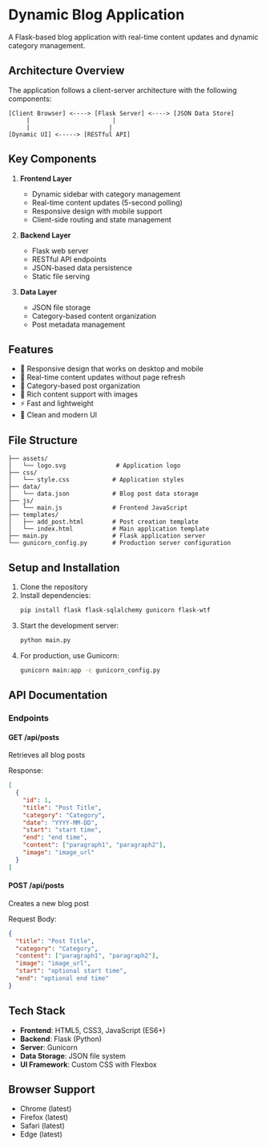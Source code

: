# Dynamic Blog Application

A Flask-based blog application with real-time content updates and dynamic category management.

## Architecture Overview

The application follows a client-server architecture with the following components:

```
[Client Browser] <----> [Flask Server] <----> [JSON Data Store]
     |                       |
     |                      |
[Dynamic UI] <-----> [RESTful API]
```

## Key Components

1. **Frontend Layer**
   - Dynamic sidebar with category management
   - Real-time content updates (5-second polling)
   - Responsive design with mobile support
   - Client-side routing and state management

2. **Backend Layer**
   - Flask web server
   - RESTful API endpoints
   - JSON-based data persistence
   - Static file serving

3. **Data Layer**
   - JSON file storage
   - Category-based content organization
   - Post metadata management

## Features

- 📱 Responsive design that works on desktop and mobile
- 🔄 Real-time content updates without page refresh
- 📂 Category-based post organization
- 📝 Rich content support with images
- ⚡ Fast and lightweight
- 🎨 Clean and modern UI

## File Structure

```
├── assets/
│   └── logo.svg              # Application logo
├── css/
│   └── style.css            # Application styles
├── data/
│   └── data.json            # Blog post data storage
├── js/
│   └── main.js              # Frontend JavaScript
├── templates/
│   ├── add_post.html        # Post creation template
│   └── index.html           # Main application template
├── main.py                  # Flask application server
└── gunicorn_config.py       # Production server configuration
```

## Setup and Installation

1. Clone the repository
2. Install dependencies:
   ```bash
   pip install flask flask-sqlalchemy gunicorn flask-wtf
   ```
3. Start the development server:
   ```bash
   python main.py
   ```
4. For production, use Gunicorn:
   ```bash
   gunicorn main:app -c gunicorn_config.py
   ```

## API Documentation

### Endpoints

#### GET /api/posts
Retrieves all blog posts

Response:
```json
[
  {
    "id": 1,
    "title": "Post Title",
    "category": "Category",
    "date": "YYYY-MM-DD",
    "start": "start time",
    "end": "end time",
    "content": ["paragraph1", "paragraph2"],
    "image": "image_url"
  }
]
```

#### POST /api/posts
Creates a new blog post

Request Body:
```json
{
  "title": "Post Title",
  "category": "Category",
  "content": ["paragraph1", "paragraph2"],
  "image": "image_url",
  "start": "optional start time",
  "end": "optional end time"
}
```

## Tech Stack

- **Frontend**: HTML5, CSS3, JavaScript (ES6+)
- **Backend**: Flask (Python)
- **Server**: Gunicorn
- **Data Storage**: JSON file system
- **UI Framework**: Custom CSS with Flexbox

## Browser Support

- Chrome (latest)
- Firefox (latest)
- Safari (latest)
- Edge (latest)
